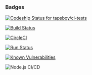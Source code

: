 ### Badges

[ ![Codeship Status for tapsboy/ci-tests](https://app.codeship.com/projects/8a1b5160-d7d7-0134-9a91-3a8f38152395/status?branch=master)](https://app.codeship.com/projects/203131)

[![Build Status](https://travis-ci.org/tapsboy/ci-tests.svg?branch=master)](https://travis-ci.org/tapsboy/ci-tests)

[![CircleCI](https://circleci.com/gh/tapsboy/ci-tests.svg?style=svg)](https://circleci.com/gh/tapsboy/ci-tests)

[![Run Status](https://api.shippable.com/projects/58a7f266cb4ab90f00fc2707/badge?branch=master)](https://app.shippable.com/projects/58a7f266cb4ab90f00fc2707) 

[![Known Vulnerabilities](https://snyk.io/test/github/tapsboy/ci-tests/badge.svg)](https://snyk.io/test/github/tapsboy/ci-tests)

![Node.js CI/CD](https://github.com/tapsboy/ci-tests/workflows/workflows/.github/workflows/buildandpublish.yml/badge.svg?branch=master)


